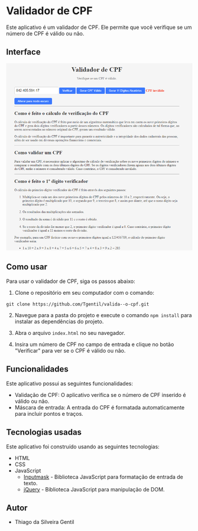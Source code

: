 # Validador de CPF

Este aplicativo é um validador de CPF. Ele permite que você verifique se um número de CPF é válido ou não.

## Interface

![interface do site](/assets/interface.png)

## Como usar

Para usar o validador de CPF, siga os passos abaixo:

1. Clone o repositório em seu computador com o comando:

```
git clone https://github.com/Tgentil/valida--o-cpf.git
```

2. Navegue para a pasta do projeto e execute o comando `npm install` para instalar as dependências do projeto.

3. Abra o arquivo `index.html` no seu navegador.

4. Insira um número de CPF no campo de entrada e clique no botão "Verificar" para ver se o CPF é válido ou não.

## Funcionalidades

Este aplicativo possui as seguintes funcionalidades:

-   Validação de CPF: O aplicativo verifica se o número de CPF inserido é válido ou não.
-   Máscara de entrada: A entrada do CPF é formatada automaticamente para incluir pontos e traços.

## Tecnologias usadas

Este aplicativo foi construído usando as seguintes tecnologias:

-   HTML
-   CSS
-   JavaScript
    -   [Inputmask](https://github.com/RobinHerbots/Inputmask) - Biblioteca JavaScript para formatação de entrada de texto.
    -   [jQuery](https://jquery.com/) - Biblioteca JavaScript para manipulação de DOM.

## Autor

-   Thiago da Silveira Gentil
